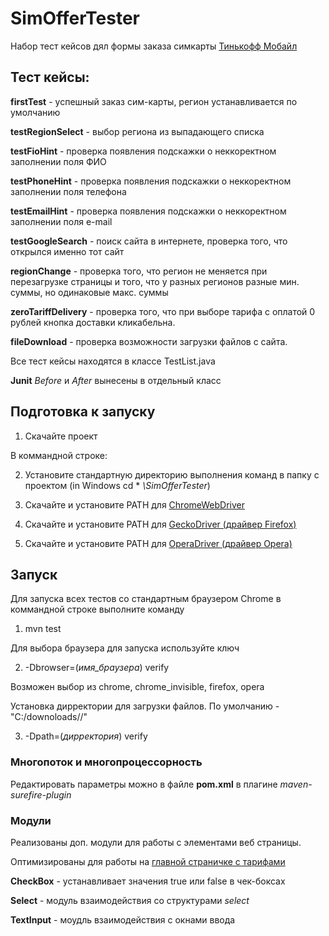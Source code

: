 # SimOfferTester

Набор тест кейсов дял формы заказа симкарты [Тинькофф Мобайл](https://www.tinkoff.ru/mobile-operator/tariffs/)

<h2>Тест кейсы:</h2>

**firstTest** - успешный заказ сим-карты, регион устанавливается по умолчанию

**testRegionSelect** - выбор региона из выпадающего списка

**testFioHint** - проверка появления подскажки о неккоректном заполнении поля ФИО

**testPhoneHint** - проверка появления подскажки о неккоректном заполнении поля телефона

**testEmailHint** - проверка появления подскажки о неккоректном заполнении поля e-mail

**testGoogleSearch** - поиск сайта в интернете, проверка того, что открылся именно тот сайт

**regionChange** - проверка того, что регион не меняется при перезагрузке страницы и того, что у разных регионов разные мин. суммы, но одинаковые макс. суммы

**zeroTariffDelivery** - проверка того, что при выборе тарифа с оплатой 0 рублей кнопка доставки кликабельна.

**fileDownload** - проверка возможности загрузки файлов с сайта.

Все тест кейсы находятся в классе TestList.java

**Junit** *Before* и *After* вынесены в отдельный класс

<h2>Подготовка к запуску</h2>

1. Скачайте проект

В коммандной строке:

2. Установите стандартную директорию выполнения команд в папку с проектом (in Windows cd * *\SimOfferTester*)

3. Скачайте и установите PATH для [ChromeWebDriver](http://chromedriver.chromium.org/downloads)

4. Скачайте и установите PATH для [GeckoDriver (драйвер Firefox)](https://github.com/mozilla/geckodriver/)

5. Скачайте и установите PATH для [OperaDriver (драйвер Opera)](https://github.com/operasoftware/operachromiumdriver/releases)

<h2>Запуск</h2>

Для запуска всех тестов со стандартным браузером Chrome в коммандной строке выполните команду 
1. mvn test

Для выбора браузера для запуска используйте ключ 

2. -Dbrowser=(*имя_браузера*) verify 

Возможен выбор из chrome, chrome_invisible, firefox, opera

Установка дирректории для загрузки файлов. По умолчанию - "C:/downoloads//"

3. -Dpath=(*дирректория*) verify

<h3>Многопоток и многопроцессорность</h3>

Редактировать параметры можно в файле **pom.xml** в плагине *maven-surefire-plugin*

<h3>Модули</h3>

Реализованы доп. модули для работы с элементами веб страницы.

Оптимизированы для работы на [главной страничке с тарифами](https://www.tinkoff.ru/mobile-operator/tariffs/)

**CheckBox** - устанавливает значения true или false в чек-боксах

**Select** - модуль взаимодействия со структурами *select*

**TextInput** - моудль взаимодействия с окнами ввода
